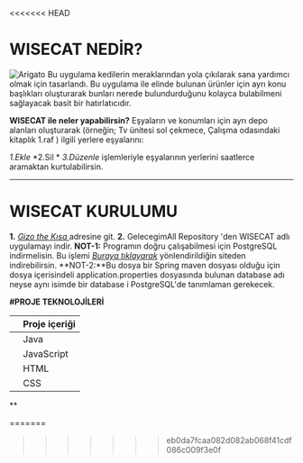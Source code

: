 <<<<<<< HEAD
# WISECAT NEDİR?

![Arigato ](https://s1.1zoom.me/big0/657/339899-blackangel.jpg)
Bu uygulama kedilerin meraklarından yola çıkılarak sana yardımcı olmak için tasarlandı.
Bu uygulama ile elinde bulunan ürünler için ayrı konu başlıkları oluşturarak bunları nerede bulundurduğunu kolayca bulabilmeni sağlayacak basit bir hatırlatıcıdır.

**WISECAT ile neler yapabilirsin?**
Eşyaların ve konumları için ayrı depo alanları oluşturarak (örneğin; Tv ünitesi sol çekmece, Çalışma odasındaki kitaplık 1.raf ) ilgili yerlere eşyalarını:




*1.Ekle*
*2.Sil *
*3.Düzenle*
işlemleriyle eşyalarının yerlerini saatlerce aramaktan kurtulabilirsin.

 -----
 
# WISECAT KURULUMU 

**1.** *[Gizo the Kısa ](https://github.com/Gizot)*  adresine git.
**2.** GelecegimAll Repository 'den WISECAT adlı uygulamayı indir.
**NOT-1:** Programın doğru çalışabilmesi için  PostgreSQL indirmelisin. Bu işlemi *[Buraya tıklayarak](https://www.postgresql.org/download/)* yönlendirildiğin siteden indirebilirsin. 
**NOT-2:**Bu dosya bir Spring maven dosyası olduğu için dosya içerisindeli application.properties dosyasında bulunan database adı neyse aynı isimde bir database i PostgreSQL'de tanımlaman gerekecek. 

**#PROJE TEKNOLOJİLERİ**                        

||Proje içeriği                                         
|----------------| -|
||Java           
||JavaScript          
||HTML
||CSS

**

=======

>>>>>>> eb0da7fcaa082d082ab068f41cdf086c009f3e0f
